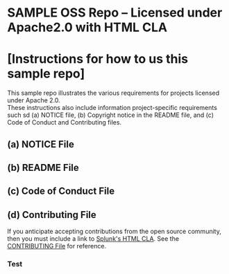 # SAMPLE OSS Repo – Licensed under Apache2.0 with HTML CLA

# [Instructions for how to us this sample repo]

This sample repo illustrates the various requirements for projects licensed under Apache 2.0.  
These instructions also include information project-specific requirements such sd (a) NOTICE file, 
(b) Copyright notice in the README file, and (c) Code of Conduct and Contributing files.

## (a) NOTICE File

## (b) README File

## (c) Code of Conduct File

## (d) Contributing File
If you anticipate accepting contributions from the open source community, then you must include a link to [Splunk's HTML CLA](https://www.splunk.com/en_us/form/contributions.html).  See the [CONTRIBUTING File](https://github.com/mbunda-splunk/SAMPLE-OSS-Repo-Apache2.0-with-HTML-CLA/blob/main/CONTRIBUTING.md) for reference.
 
### Test
